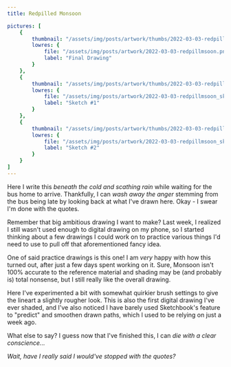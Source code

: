 ```yaml
---
title: Redpilled Monsoon

pictures: [
	{
		thumbnail: "/assets/img/posts/artwork/thumbs/2022-03-03-redpillmsoon.jpg",
		lowres: {
			file: "/assets/img/posts/artwork/2022-03-03-redpillmsoon.png",
			label: "Final Drawing"
		}
	},
	{
		thumbnail: "/assets/img/posts/artwork/thumbs/2022-03-03-redpillmsoon_sketch1.jpg",
		lowres: {
			file: "/assets/img/posts/artwork/2022-03-03-redpillmsoon_sketch1.jpg",
			label: "Sketch #1"
		}
	},
	{
		thumbnail: "/assets/img/posts/artwork/thumbs/2022-03-03-redpillmsoon_sketch2.jpg",
		lowres: {
			file: "/assets/img/posts/artwork/2022-03-03-redpillmsoon_sketch2.png",
			label: "Sketch #2"
		}
	}
]
---
```

Here I write this *beneath the cold and scathing rain* while waiting for the bus home to arrive. Thankfully, I can *wash away the anger* stemming from the bus being late by looking back at what I've drawn here. Okay - I swear I'm done with the quotes.

Remember that big ambitious drawing I want to make? Last week, I realized I still wasn't used enough to digital drawing on my phone, so I started thinking about a few drawings I could work on to practice various things I'd need to use to pull off that aforementioned fancy idea.

One of said practice drawings is this one! I am *very* happy with how this turned out, after just a few days spent working on it. 
Sure, Monsoon isn't 100% accurate to the reference material and shading may be (and probably is) total nonsense, but I still really like the overall drawing.

Here I've experimented a bit with somewhat quirkier brush settings to give the lineart a slightly rougher look. This is also the first digital drawing I've ever shaded, and I've also noticed I have barely used Sketchbook's feature to "predict" and smoothen drawn paths, which I used to be relying on just a week ago.

What else to say? I guess now that I've finished this, I can *die with a clear conscience...*

*Wait, have I really said I would've stopped with the quotes?*
